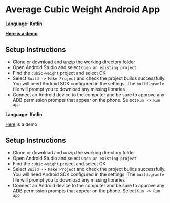 # Average Cubic Weight Android App

**Language: Kotlin**

[**Here is a demo**](https://youtu.be/rkyW6A8IEP8) 

## Setup Instructions
* Clone or download and unzip the working directory folder
* Open Android Studio and select `Open an existing project`
* Find the `cubic-weight` project and select OK
* Select `Build -> Make Project` and check the project builds successfully. You will need Android SDK configured in the settings. The `build.gradle` file will prompt you to download any missing libraries
* Connect an Android device to the computer and be sure to approve any ADB permission prompts that appear on the phone. Select `Run -> Run app`

**Language: Kotlin**

[Here](https://youtu.be/rkyW6A8IEP8) is a demo

## Setup Instructions
* Clone or download and unzip the working directory folder
* Open Android Studio and select `Open an existing project`
* Find the `cubic-weight` project and select OK
* Select `Build -> Make Project` and check the project builds successfully. You will need Android SDK configured in the settings. The `build.gradle` file will prompt you to download any missing libraries
* Connect an Android device to the computer and be sure to approve any ADB permission prompts that appear on the phone. Select `Run -> Run app`